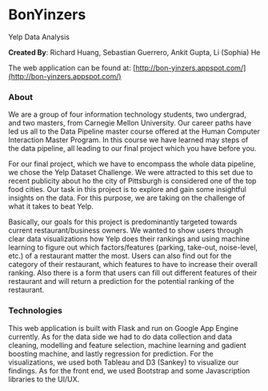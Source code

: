 # BonYinzers
Yelp Data Analysis

**Created By**: Richard Huang, Sebastian Guerrero, Ankit Gupta, Li (Sophia) He

The web application can be found at: [http://bon-yinzers.appspot.com/](http://bon-yinzers.appspot.com/)

### About
We are a group of four information technology students, two undergrad, and two masters, from Carnegie Mellon University. Our career paths have led us all to the Data Pipeline master course offered at the Human Computer Interaction Master Program. In this course we have learned may steps of the data pipeline, all leading to our final project which you have before you.

For our final project, which we have to encompass the whole data pipeline, we chose the Yelp Dataset Challenge. We were attracted to this set due to recent publicity about ho the city of Pittsburgh is considered one of the top food cities. Our task in this project is to explore and gain some insightful insights on the data. For this purpose, we are taking on the challenge of what it takes to beat Yelp.

Basically, our goals for this project is predominantly targeted towards current restaurant/business owners. We wanted to show users through clear data visualizations how Yelp does their rankings and using machine learning to figure out which factors/features (parking, take-out, noise-level, etc.) of a restaurant matter the most. Users can also find out for the category of their restaurant, which features to have to increase their overall ranking. Also there is a form that users can fill out different features of their restaurant and will return a prediction for the potential ranking of the restaurant. 

### Technologies
This web application is built with Flask and run on Google App Engine currently. As for the data side we had to do data collection and data cleaning, modelling and feature selection, machine learning and gadient boosting machine, and lastly regression for prediction. For the visualizations, we used both Tableau and D3 (Sankey) to visualize our findings. As for the front end, we used Bootstrap and some Javascription libraries to the UI/UX. 
